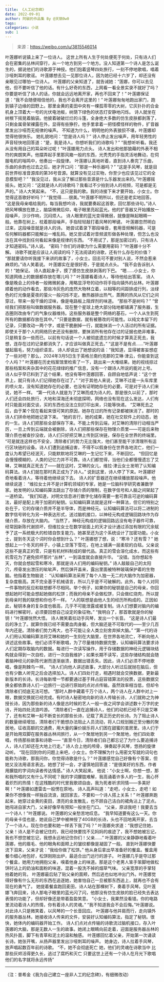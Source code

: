 ```yaml
---
title: 《人工纪念碑》
date: 2022-09-01
author: 阿碳的作品集 By @天钢0w0
tags: 
categories: 小说
sub: 1 
---
```


> 来源：https://weibo.com/u/3815546014

叶莲娜听说镇上来了一位诗人。
这世上所有人生于何处便死于何处，只有诗人们会在密集的丛林间穿行，从一个地方到另一个地方。没人知道第一个诗人是怎么诞生的，据说他们的诗歌源于神授。他们抱着竖琴四处旅行，一刻不停地歌唱，唱着沙哑刺耳的歌谣。
叶莲娜想去见一见那位诗人，因为她已经十六岁了，却还没有亲眼见过哪怕一位诗人。
叶莲娜的父亲知道了，就告诫她：“莲娜，你可以去见他，但不要听信了他的话。有什么好奇的东西，上网看一看全景实录不就好了吗？你要是听信了诗人的话，你就会远远地离开家，再也不回来了！”
叶莲娜保证道：“我不会随便相信他的，我也不会离开这里的！”
叶莲娜匆匆地跑出家门，跑到镇子边缘的田野上。那里金黄的麦田中央有一棵孤零零的大树，它灰扑扑的合金机身上顶着大一号的光伏电池板，树荫下绿色的状态灯安静地闪烁。
诗人就坐在树根下摇晃着脑袋。他披着破破烂烂的斗篷，全身绝大多数的仿生皮肤都剥落了，只剩金属骨架裸露在外，显得有些狰狞。他手里拿着一把怪模怪样的物件，扩音器里发出沙哑而无规律的噪声。
不知道为什么，明明他的外表狼狈不堪，叶莲娜却觉得他很快乐。
她礼貌地问：“您是诗人吗？”
诗人停止发出噪声，用年轻男性的声音轻快地回答道：“是，我是诗人。你想听我们的诗歌吗？”
“我想听听看。我还从没有用自己的耳朵听过呢！”叶莲娜用力点头。
诗人发出和他那狼藉的外表不相符的爽朗笑声。他摆弄起手里那风箱一般的东西，光秃秃的手指灵活地舞动，在伺服电机的嗡鸣中，他奏出一段旋律。
叶莲娜认真地听着，直到诗人奏完了乐曲，乐曲的余韵也过去之后，她才开口问：“那是一种乐器吗？”
“这是手风琴，就是目前世界标准音源库的第36号音源。就算没有见过实物，你至少也应该见过它的全息模型吧？”
“我没见过，我从没了解过那些音源是什么乐器发出来的。”叶莲娜摇摇头。她又问：“这就是诗人的诗歌吗？我看过不少拍到诗人的视频，可是都是无声的。”
诗人大笑起来。
“不，这只是我的歌。我的诗接下来才要开始，小女士。你觉得这首歌好听吗？”
“我觉得……很美。”叶莲娜不明所以，但还是老实地回答。
“这是我母亲唱给我的。每当我想吟诗，我就要奏起这首歌，回忆那些诗句。”诗人把风琴横放在膝上，脑袋微微后仰，电子眼里亮起蓝光。他的扩音器又开始播放一段噪声，沙沙作响，沉闷烦人。
诗人眼里的蓝光变得微弱，就像是眯起眼睛一般。他靠在树上，枕着那段噪声，手指轻轻敲打着风琴的琴键。
叶莲娜忽然明白过来，这段噪音就是诗人的诗。
她尝试着录下那段噪音，套用音频解码器，可是任何解码器都只能解出一堆乱码。她又尝试着对音频波形做各种处理，但怎么也没法在其中找到任何看起来像是规律的东西。
“不用试了，那是加密过的，只有诗人才知道密码。”诗人说。
“密码？你们的诗歌为什么需要用密码？”叶莲娜十分不解。
诗歌不就是应该让人阅读的吗？无法阅读的诗歌，还有什么存在的价值？
“那就要请你听我接下来讲的故事了，小女士。回去可不要对别人说，不然会惹来麻烦的。”诗人笑着说。
叶莲娜实在是很好奇，于是就点点头。
“我不会告诉别人的！”她保证。
诗人直起身子，摸了摸仿生皮肤剥落的下巴。
“嗯……小女士，你知道网络上的数据都存放在哪儿吗？”
叶莲娜看着诗人，等待他给出答案。
诗人像是晚会上的侍者一般微微躬身，用略显浮夸的动作将手指向镇外的丛林。叶莲娜顺着他的动作看去，那些冷灰色的庞然大物林立着，以相等的间距排成行列，淡绿色的灯光像是夏夜的萤火一般闪烁不定。散热器排出热气，蒸腾的热风从它们之间穿过，带来一股干燥的涩味，像是电路板上阻焊剂的味道。
“那些不是树吗？”
“曾经我们把那些叫做数据服务器。现在整个星球上绝大部分陆地都铺满了服务器，生态圈则改由专门的气象仪器维持。这些服务器是整个网络的基石，一个人从生到死所有的数据都存放在其中。”
“只要是数据，就有被篡改的可能性。以纯文本留下的记录，只要改动一两个字，或是干脆删掉一行，就能抹消一个人活过的所有证据。即使关于那个人的网络历史还没有删除，要抹消所有他存在过的证据也绝非难事，只是稍复杂一些而已。以前有句话说一个人被彻底遗忘的时候才算真正死去，我想，连存在过的记录都消失了，才应该叫做真正死去。”
“这是不是有点……”叶莲娜皱起眉毛，努力组织语言。
诗人却说出了她想说的话：“我知道，显得被害妄想症了一些对吧？那么，2024年3月5日生于英格兰南约克郡的艾琳·津云，你能查到这个人吗？”
叶莲娜在历史档案馆里检索了一下，跳出来一大堆结果。她的视线掠过那些档案和夹杂其中的花花绿绿的推广信息，没有一个跟诗人所说的能对上号。
诗人似乎早已料到了这个结果，他没有等叶莲娜回答，自顾自地低声说：“这个世界上，就只有诗人们记得她存在过了。”
“对于其他人来说，艾琳不过是一头车库里的喷火龙，没有知道她存在的必要，也没有证明她存在的必要。可是对于诗人们来说，她不一样。
“第一代诗人就是为了艾琳而成为诗人的。那是很久以前了，那时人们还会四处旅行，大地和深海还未彻底探明，网络也没有现在这么发达，人们有时只能面对面交谈，买的东西也没法立刻打印出来，只能等快递。
“艾琳死去之后，由于某个现在看起来很可笑的原因，她存在过的所有记录都被抹消了。那时的诗人们拼命地把她记录下来。
“她的言行，她的成果，她在社交软件上的动态，她的一生。诗人们把那些全部保存下来。不能上传到云端，对艾琳的清除行动相当严厉，一旦上传到云端就会被删除，诗人们把那些保存在物理介质里——可是后来物理介质也被查抄没收，诗人们只好把艾琳上传到区块链，保存在全世界的终端里。
“可是就连这样也不安全，清除者们的势力无比强大，他们甚至能干涉清理所有运行区块链的设备。诗人们遭到追捕迫害，不得不以假身份在世界各地流亡，他们一度认为希望已经泯灭，只能默默地将艾琳的一生记忆下来，不断回忆。
“但回忆是会慢慢模糊的，人类的记忆力并不可靠。诗人们都觉得，当他们全都慢慢遗忘了艾琳，艾琳就真正死去了——就在这时，艾琳的女儿，维拉·津云女士发明了认知编码算法。诗人们就在那时真正成为了诗人。”
说到这里，诗人停了下来。叶莲娜好奇地看着诗人，等待着他继续说下去。
诗人的扩音器还在继续播放那段噪声。他继续说道：
“维拉女士并不是计算机领域的专家，她是一位脑科学研究者兼数学家。她发明的认知编码算法跳出了存储介质的限制，在数字信号和人脑之间架起了一道桥梁。
“我们知道，对明文信息进行数字化储存需要一套可靠且可逆的编码算法，最好是配上用于加密的秘钥。认知编码算法就是这样一种算法，但它的特别之处在于，它的存储介质并不是半导体，而是神经元。认知编码算法可以将二进制的数字信号转化为另一种表达形式，送过脑机接口，以神经元构成逻辑回路块作为存储介质，存放在大脑内。
“当然了，神经元构成的逻辑回路远没有电子器件可靠，经常因新陈代谢损坏，但维拉女士在数学层面上的天才设计通过添加有限的冗余赋予了这一系统极大的检错自恢复能力。她甚至还为这个系统设计了加密功能。小女士，提到冬天这个词时你会想到什么？”
叶莲娜想了想，说：“寒冷？还有雪？”
她想起上一个冬天的样子，小镇上空落下雪花，在地上铺满一层柔软的白毯。父亲说这些不是真正的雪，只是有机材料制成的替代品。真正的雪会溶化成水，而这些有机雪花为了避免损坏那片“丛林”，一到温度就会直接升华。
“没错。当你想起冬天，你就会想起雪和寒冷，那就是诗人们用的编码秘钥。”
诗人敲敲自己的太阳穴，颅骨发出泄压的呲呲声，然后弹开盖来，露出里面被特种玻璃保护着的生物脑。他指着生物脑说：
“认知编码算法采用了每个人独一无二的大脑作为加密器，复杂度极高。其不完全基于机械语言，所以几乎是不可破解的。此外，每个人对同一件事物的反应和联想都不尽相同。举个例子，如果你的秘钥是自己的母亲，你回想起她时可能会想起她做的松饼；而我的母亲不会做松饼，只会做红烧肉，所以提到母亲时我的联想和你也不一样。
“人的联想是由他人生的经历所构成的。正因如此，秘钥本身的复杂度也极高，几乎不可能泄露或被复制。诗人们想要对脑内的编码进行解密时，必须要回想自己设定的象征物。”
“我明白了，那首歌就是你的秘钥！”叶莲娜恍然大悟。
诗人微笑着拉动手风琴，发出一个长音。
“这是诗人们最后的净土了。就算你我已经不需要血肉身躯，但大脑还是不可取代的——至少几百年内还是。清除者们势力再大，也不可能让全人类立刻舍弃掉大脑。”
“第一代的诗人们用认知编码算法将艾琳和她的一生刻在大脑里，在世界各地流亡，不断向他人讲述这些故事。他们必须不断歌唱，为了尽量维持数据完整，认知编码算法要求诗人们定期存取脑内的数据。每进行一次读写操作，用于存储数据的神经元逻辑块结构就会得到一次自检，进行一次自我维护；如果长期不读写，这些存储结构就会随着脑神经元的新陈代谢而逐渐崩溃，数据出错丢失。因此，诗人们必须不停地歌唱，像是荆棘鸟一样。
“诗人们向他人讲述故事，大部分人听过后就抛在脑后，但也有少数人听完之后会选择加入。诗人们四处行走，相遇时就会交换数据，更新最新版本的长诗。长诗每新增一节都要通过基于拜占庭容错算法的投票，这些数据交换全都依靠诗人们一边旅行一边进行原始的点对点传输。虽然效率相当低，但却令清除者们彻底无法可想。
“那时人群中藏着千万个诗人，两个诗人在人群中对上一眼，数据交换就已经完成。有时诗人秘密地向新的诗人传输长诗，人们就称之为神授长诗，因为那些新的诗人像是古时候的艺人一般一夜之间学会讲述数十万字的史诗，开始四处流浪吟游。
“清除者们一直在追捕诗人，他们的动机已经不只是艾琳了，还有和艾琳一起不断变长的那些长诗，记载了真正历史的长诗。为了阻止诗人的数量继续增加，清除者们干脆想办法阻止人员流动，将人口规划搬迁至分散的聚居地，征收高额的交通费，用大量的廉价娱乐将人们困在甜蜜的茧房里。诗人们于是开始用双脚在服务器丛林间旅行，从一个聚居地到另一个聚居地，他们四处歌唱，传扬那些故事和诗歌——
“直至今日，清除者们自己都忘记了为什么要追捕诗人，诗人们却还在大地上行走。”
诗人合上他的颅骨，弹奏起手风琴，悠扬的旋律动听。
“现在回到你的问题上来吧，小女士。你不理解为什么用密文写就的词句也能称为诗歌，那我问你，你觉得诗歌是什么？”
叶莲娜感觉自己好像有个答案，但她又没法用语言表达。她想了好一会，才谨慎地回答道：“是很美好的东西，作者用朦胧的字词向读者传达情感。”
诗人大笑起来。
他说：“小女士啊，你想一想，那和我所唱的又有什么不同呢？我的字词朦胧难解，我高诵着许多人的一生，我心怀着炽烈的热情！在这残酷的时代里我歌颂自由，我为死者祈求同情——多美好啊！”
叶莲娜如遭雷击一般愣在原地。
诗人高声叫道：“走吧，小女士，走吧！如果你不想像我一样独自流浪，就回家去，不要和一个诗人搭上关系！”
叶莲娜奔跑起来，她穿过金黄的麦田，漂亮的金发散乱，也不顾自己洁白的裙角沾上了泥点。她闯进自家大门，父亲好像早有预知一般坐在门口。
“父亲，原谅我吧！我要去当一个诗人！”叶莲娜说。
叶莲娜的父亲愁苦地叹息。
“我早知道要有这么一天。你的母亲卡佳也是，她说自己梦中被神授了40GB的长诗，头也不回地离开家，去当了一个诗人。现在你也要和她一样丢下我了吗？”
叶莲娜央求道：“我想记住她，父亲！诗人是不会被记住的，我已经快要找不见妈妈的痕迹了，我不想她被忘记，我也不想您被忘记，我想永远地记住你们！父亲……”
叶莲娜的父亲静静地看着叶莲娜，他的眉毛、他的眼角和面颊上的皱纹都像是凝固了一般。
直到叶莲娜快要流下泪来，父亲才说：“我给你做了松饼。”
他从身后拿出早准备好的餐盒。餐盒用餐巾细心地包好，松饼刚刚出炉，最适合出门远行的游子。
叶莲娜几乎是夺过那个餐盒，她用力地拥抱父亲，嗅着他身上的味道。那是这个老男人笨手笨脚地做松饼时沾上的奶油和面粉的味道，混着一股洗不掉的烟草气味。
父亲宽厚的手掌轻拍着她的背。
叶莲娜最后贴了贴父亲的面颊，然后逃也似地冲出门外。叶莲娜觉得好像有什么无形的东西在追逐她，她害怕自己一旦被那东西追上，就再也不会有现在的勇气了。
她提着餐盒跑回麦田，诗人站在那棵树下，奏着手风琴。见叶莲娜飞奔回来，诗人那电子眼里的蓝光闪了闪，他那没有仿生皮肤的脸已经失去表达表情的功能了，但却好像还是带着盈盈笑意。
“小女士，我果然没看错。你的电路里流动着诗人的热情，你有着诗人的灵魂。”
“我不知道我会不会后悔。”叶莲娜说。
对此诗人只是微笑着，以风琴的一个长音回应。
叶莲娜与他并肩而行，走向镇外的服务器丛林。她接收诗人传来的文件，安装好认知编码算法，指定了秘钥。很快，她体内的编码器开始工作。
诗人们点对点传输的诗歌流过脑机接口，存入叶莲娜的大脑，那是无数人一生的故事。她闭上眼睛向前走着，迎面是服务器丛林的热风扑面，脚下有青草和泥土的温和触感。
叶莲娜回忆着父亲，开始第一次诵读长诗。她张开嘴，从扬声器里发出沙哑刺耳的噪声。
她身边，诗人拉着手风琴，放声唱起数百年前的诗歌。
“不，她不会彻底死亡
她，他们的灵魂在诗歌当中
比那些灰烬活得更久长，逃过了腐朽和灭亡
只要这世上还有一个诗人在月光下歌唱
他们的名字就将永远传扬”

---

（注：普希金《我为自己建立一座非人工的纪念碑》，有细微改动）
